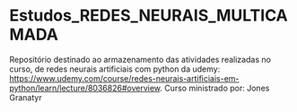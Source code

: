 # Estudos_REDES_NEURAIS_MULTICAMADA
Repositório destinado ao armazenamento das atividades realizadas no curso, de redes neurais artificiais com python da udemy: https://www.udemy.com/course/redes-neurais-artificiais-em-python/learn/lecture/8036826#overview. Curso ministrado por: Jones Granatyr
